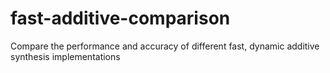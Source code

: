 # fast-additive-comparison
Compare the performance and accuracy of different fast, dynamic additive synthesis implementations
